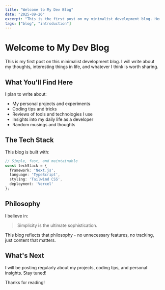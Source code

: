 ```yaml
---
title: "Welcome to My Dev Blog"
date: "2025-09-26"
excerpt: "This is the first post on my minimalist development blog. Here's what you can expect to find here."
tags: ["blog", "introduction"]
---
```


# Welcome to My Dev Blog

This is my first post on this minimalist development blog. I will write about my thoughts, interesting things in life, and whatever I think is worth sharing.

## What You'll Find Here

I plan to write about:
- My personal projects and experiments
- Coding tips and tricks
- Reviews of tools and technologies I use
- Insights into my daily life as a developer
- Random musings and thoughts

## The Tech Stack

This blog is built with:

```typescript
// Simple, fast, and maintainable
const techStack = {
  framework: 'Next.js',
  language: 'TypeScript',
  styling: 'Tailwind CSS',
  deployment: 'Vercel'
};
```

## Philosophy

I believe in:

> Simplicity is the ultimate sophistication.

This blog reflects that philosophy - no unnecessary features, no tracking, just content that matters.

## What's Next

I will be posting regularly about my projects, coding tips, and personal insights. Stay tuned!

Thanks for reading!